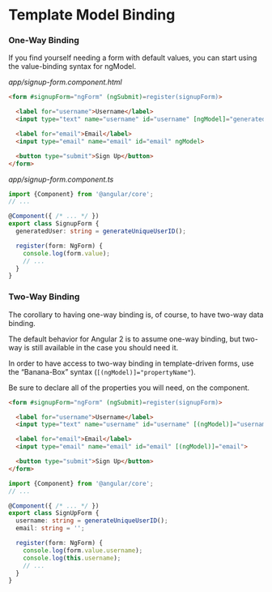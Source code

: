 # Template Model Binding

### One-Way Binding
If you find yourself needing a form with default values, you can start using the value-binding syntax for ngModel.

_app/signup-form.component.html_
```html
<form #signupForm="ngForm" (ngSubmit)=register(signupForm)>

  <label for="username">Username</label>
  <input type="text" name="username" id="username" [ngModel]="generatedUser">

  <label for="email">Email</label>
  <input type="email" name="email" id="email" ngModel>

  <button type="submit">Sign Up</button>
</form>
```

_app/signup-form.component.ts_
```ts
import {Component} from '@angular/core';
// ...

@Component({ /* ... */ })
export class SignupForm {
  generatedUser: string = generateUniqueUserID();

  register(form: NgForm) {
    console.log(form.value);
    // ...
  }
}
```

### Two-Way Binding
The corollary to having one-way binding is, of course, to have two-way data binding.


The default behavior for Angular 2 is to assume one-way binding, but two-way is still available in the case you should need it.

In order to have access to two-way binding in template-driven forms, use the “Banana-Box” syntax (`[(ngModel)]="propertyName"`).

Be sure to declare all of the properties you will need, on the component.

```html
<form #signupForm="ngForm" (ngSubmit)=register(signupForm)>

  <label for="username">Username</label>
  <input type="text" name="username" id="username" [(ngModel)]="username">

  <label for="email">Email</label>
  <input type="email" name="email" id="email" [(ngModel)]="email">

  <button type="submit">Sign Up</button>
</form>
```

```ts
import {Component} from '@angular/core';
// ...

@Component({ /* ... */ })
export class SignUpForm {
  username: string = generateUniqueUserID();
  email: string = '';

  register(form: NgForm) {
    console.log(form.value.username);
    console.log(this.username);
    // ...
  }
}
```

